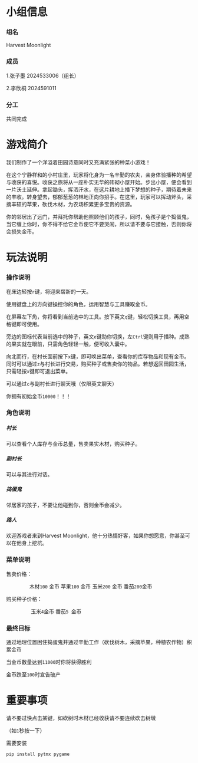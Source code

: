 # 小组信息

### 组名

Harvest Moonlight

### 成员

1.张子墨   2024533006（组长）

2.李欣桐  2024591011

### 分工

共同完成

# 游戏简介

我们制作了一个洋溢着田园诗意同时又充满紧张的种菜小游戏！

在这个宁静祥和的小村庄里，玩家将化身为一名辛勤的农夫，亲身体验播种的希望与收获的喜悦。收获之旅将从一座朴实无华的砖砌小屋开始。步出小屋，便会看到一片沃土延伸。拿起锄头，挥洒汗水，在这片耕地上播下梦想的种子，期待着未来的丰收。转身望去，郁郁葱葱的林地正向你招手。在这里，玩家可以挥动斧头，采摘丰硕的苹果，砍伐木材，为农场积累更多宝贵的资源。

你的邻居出了远门，并拜托你帮助他照顾他们的孩子，同时，兔孩子是个捣蛋鬼，当它缠上你时，你不得不给它金币使它不要哭闹，所以请不要与它接触，否则你将会损失金币。

# 玩法说明

### 操作说明

在床边轻按`r`键，将迎来崭新的一天。

使用键盘上的方向键操控你的角色，运用智慧与工具赚取金币。

在屏幕左下角，你将看到当前选中的工具。按下英文`q`键，轻松切换工具，再用空格键即可使用。

旁边的图标代表当前选中的种子，英文`e`键助你切换，左`Ctrl`键则用于播种。成熟的果实就在眼前，只需角色轻轻一触，便可收入囊中。

向北而行，在村长面前按下`x`键，即可唤出菜单，查看你的库存物品和现有金币。同时可以通过`z`与村长进行交易，购买种子或售卖你的物品。若想返回田园生活，只需轻按`x`键即可退出菜单。

可以通过`c`与副村长进行聊天哦（仅限英文聊天）

你拥有初始金币`10000`！！！

### 角色说明

##### 村长

可以查看个人库存与金币总量，售卖果实木材，购买种子。

##### 副村长

可以与其进行对话。

##### 捣蛋鬼

邻居家的孩子，不要让他碰到你，否则金币会减少。
##### 路人

欢迎游戏者来到Harvest Moonlight，他十分热情好客，如果你想愿意，你甚至可以在他身上挖坑。

### 菜单说明

售卖价格：

                木材`100` 金币          苹果`100` 金币          玉米`200` 金币           番茄`200`金币

购买种子价格：

                 玉米`4`金币                 番茄`5 `金币               

### 最终目标

通过地理位置困住捣蛋鬼并通过辛勤工作（砍伐树木，采摘苹果，种植农作物）积累金币

当金币数量达到`11000`时你将获得胜利

金币跌至`100`时宣告破产

# 重要事项

请不要过快点击某键，如砍树时木材已经收获请不要连续砍击树墩

（如`1`秒按一下）

需要安装

```python
pip install pytmx pygame
```
